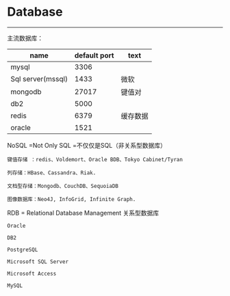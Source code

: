 # Database

---

主流数据库：

| name              | default port | text     |
| ----------------- | ------------ | -------- |
| mysql             | 3306         |          |
| Sql server(mssql) | 1433         | 微软     |
| mongodb           | 27017        | 键值对   |
| db2               | 5000         |          |
| redis             | 6379         | 缓存数据 |
| oracle            | 1521         |          |



NoSQL =Not Only SQL =不仅仅是SQL（非关系型数据库）

```
键值存储 ：redis、Voldemort、Oracle BDB、Tokyo Cabinet/Tyran

列存储：HBase、Cassandra、Riak.

文档型存储：Mongodb、CouchDB、SequoiaDB

图像数据库：Neo4J, InfoGrid, Infinite Graph.
```



RDB = Relational Database Management  关系型数据库

```
Oracle

DB2

PostgreSQL

Microsoft SQL Server

Microsoft Access

MySQL
```

